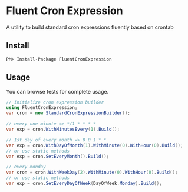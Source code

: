 # Fluent Cron Expression
A utility to build standard cron expressions fluently based on crontab

## Install
```
PM> Install-Package FluentCronExpression
```

## Usage
You can browse tests for complete usage.

```csharp
// initialize cron expression builder
using FluentCronExpression;
var cron = new StandardCronExpressionBuilder();

// every one minute => */1 * * * *
var exp = cron.WithMinutesEvery(1).Build();

// 1st day of every month => 0 0 1 * *
var exp = cron.WithDayOfMonth(1).WithMinute(0).WithHour(0).Build();
// or use static methods
var exp = cron.SetEveryMonth().Build();

// every monday 
var cron = cron.WithWeekDay(2).WithMinute(0).WithHour(0).Build();
// or use static methods
var exp = cron.SetEveryDayOfWeek(DayOfWeek.Monday).Build();
```